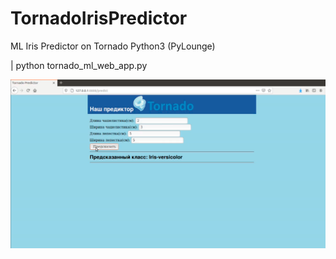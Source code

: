 # TornadoIrisPredictor
ML Iris Predictor on Tornado Python3 (PyLounge)

| python tornado_ml_web_app.py

![Image alt](https://github.com/Peopl3s/TornadoIrisPredictor/blob/master/static/img/example.PNG)
